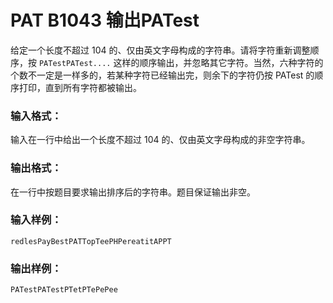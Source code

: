 # PAT B1043 输出PATest

给定一个长度不超过 104 的、仅由英文字母构成的字符串。请将字符重新调整顺序，按 `PATestPATest....` 这样的顺序输出，并忽略其它字符。当然，六种字符的个数不一定是一样多的，若某种字符已经输出完，则余下的字符仍按 PATest 的顺序打印，直到所有字符都被输出。

### 输入格式：

输入在一行中给出一个长度不超过 104 的、仅由英文字母构成的非空字符串。

### 输出格式：

在一行中按题目要求输出排序后的字符串。题目保证输出非空。

### 输入样例：

```in
redlesPayBestPATTopTeePHPereatitAPPT
```

### 输出样例：

```out
PATestPATestPTetPTePePee
```